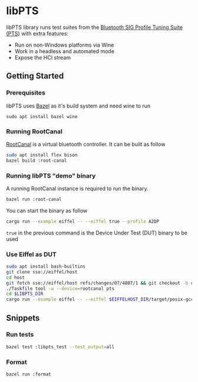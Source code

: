 # libPTS

libPTS library runs test suites from the [Bluetooth SIG Profile Tuning Suite (PTS)](https://www.bluetooth.com/develop-with-bluetooth/qualification-listing/qualification-test-tools/profile-tuning-suite/) with extra features:
- Run on non-Windows platforms via Wine
- Work in a headless and automated mode
- Expose the HCI stream

## Getting Started

### Prerequisites

libPTS uses [Bazel](https://bazel.build/) as it's build system and need wine to run
```
sudo apt install bazel wine
```

### Running RootCanal

[RootCanal](https://android.googlesource.com/platform/system/bt/+/refs/heads/master/vendor_libs/test_vendor_lib/) is a virtual bluetooth controller. It can be built as follow

```bash
sudo apt install flex bison
bazel build :root-canal
```

### Running libPTS "demo" binary

A running RootCanal instance is required to run the binary.

```bash
bazel run :root-canal
```

You can start the binary as follow

```bash
cargo run --example eiffel -- --eiffel true --profile A2DP
```

`true` in the previous command is the Device Under Test (DUT) binary to be used

### Use Eiffel as DUT

```bash
sudo apt install bash-builtins
git clone sso://eiffel/host
cd host
git fetch sso://eiffel/host refs/changes/07/4807/1 && git checkout -b change-4807 FETCH_HEAD
./Taskfile tool -w --device=rootcanal pts
cd $LIBPTS_DIR
cargo run --example eiffel -- --eiffel $EIFFELHOST_DIR/target/posix-gcc-debug/pts --profile A2DP
```

## Snippets

### Run tests

```bash
bazel test :libpts_test --test_output=all
```

### Format

```bash
bazel run :format
```
